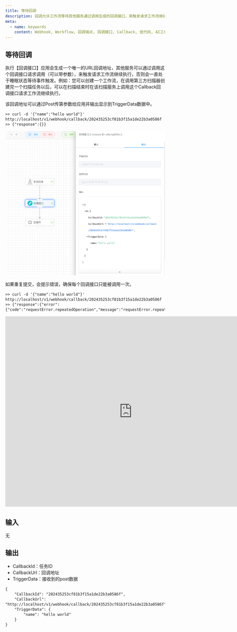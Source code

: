 ```yaml
---
title: 等待回调
description: 回调允许工作流等待其他服务通过调用生成的回调接口，来触发请求工作流继续执行。
meta:
  - name: keywords
    content: Webhook, Workflow, 回调端点, 回调接口, Callback, 低代码, AI工作流, 流程引擎
---
```


## 等待回调

执行【回调接口】应用会生成一个唯一的URL回调地址，其他服务可以通过调用这个回调接口请求调用（可以带参数），来触发请求工作流继续执行，否则会一直处于睡眠状态等待事件触发。例如：您可以创建一个工作流，在调用第三方扫描器创建完一个扫描任务以后，可以在扫描结束时在该扫描服务上调用这个Callback回调接口请求工作流继续执行。

该回调地址可以通过Post传第参数给应用并输出显示到TriggerData数据中。

```
>> curl -d '{"name":"hello world"}' http://localhost/v1/webhook/callback/202435253cf81b3f15a1de22b3a0586f
>> {"response":{}}
```



<img src="./img/callback.png" alt="image-20240826131156015" style="zoom:50%;" />

如果重复提交，会提示错误，确保每个回调接口只能被调用一次。

```
>> curl -d '{"name":"hello world"}' http://localhost/v1/webhook/callback/202435253cf81b3f15a1de22b3a0586f
>> {"response":{"error":{"code":"requestError.repeatedOperation","message":"requestError.repeatedOperation"}}}
```



<iframe 
    width="800" 
    height="600" 
    src="https://www.youtube.com/embed/FtnGQ510FKs"  frameborder="0" 
    allow="accelerometer; autoplay; encrypted-media; gyroscope; picture-in-picture" 
    allowfullscreen>
</iframe>



## 输入

无



## 输出

- CallbackId：任务ID
- CallbackUrl：回调地址
- TriggerData：接收到的post数据

```
{
    "CallbackId": "202435253cf81b3f15a1de22b3a0586f",
    "CallbackUrl": "http://localhost/v1/webhook/callback/202435253cf81b3f15a1de22b3a0586f",
    "TriggerData": {
        "name": "hello world"
    }
}
```

